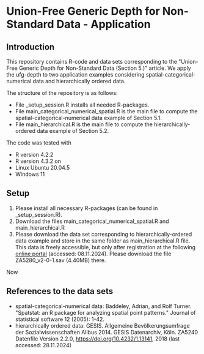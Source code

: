 # Union-Free Generic Depth for Non-Standard Data - Application

## Introduction
This repository contains R-code and data sets corresponding to the "Union-Free Generic Depth for Non-Standard Data (Section 5.)" article. We apply the ufg-depth to two application examples considering spatial-categorical-numerical data and hierarchically ordered data.

The structure of the repository is as follows:
- File _setup_session.R installs all needed R-packages.
- File main_categorical_numerical_spatial.R is the main file to compute the spatial-categorical-numerical data example of Section 5.1.
- File main_hierarchical.R is the main file to compute the hierarchically-ordered data example of Section 5.2.

The code was tested with
- R version 4.2.2
- R version 4.3.2
on
- Linux Ubuntu 20.04.5
- Windows 11

## Setup
1. Please install all necessary R-packages (can be found in _setup_session.R).
2. Download the files main_categorical_numerical_spatial.R and main_hierarchical.R
3. Please download the data set corresponding to hierarchically-ordered data example and store in the same folder as main_hierarchical.R file. This data is freely accessible, but only after registration at the following [online portal](https://search.gesis.org/research_data/ZA5240) (accessed: 08.11.2024). Please download the file ZA5280_v2-0-1.sav (4.40MB) there.

Now 

## References to the data sets
- spatial-categorical-numerical data: Baddeley, Adrian, and Rolf Turner. "Spatstat: an R package for analyzing spatial point patterns." Journal of statistical software 12 (2005): 1-42.
- hierarchically ordered data: GESIS. Allgemeine Bevölkerungsumfrage der Sozialwissenschaften Allbus 2014. GESIS Datenarchiv, Köln. ZA5240 Datenfile Version 2.2.0, https://doi.org/10.4232/1.13141, 2018 (last accessed: 28.11.2024)
